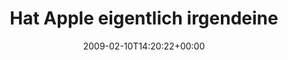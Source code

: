 ---
retweeted: false
source: <a href="http://twitter.com" rel="nofollow">Twitter Web Client</a>
entities:
  hashtags:
  - text: flamm
    indices:
    - '89'
    - '95'
  symbols: []
  user_mentions: []
  urls: []
display_text_range:
- '0'
- '95'
favorite_count: '0'
id_str: '1195512286'
truncated: false
retweet_count: '0'
id: '1195512286'
created_at: Tue Feb 10 14:20:22 +0000 2009
favorited: false
full_text: 'Hat Apple eigentlich irgendeinen vernünftigen Grund, weniger evil als
  Microsoft zu sein? #flamm'
lang: de
tags:
- flamm
- pesos:twitter
date: '2009-02-10T14:20:22+00:00'
src: https://twitter.com/bascht/status/1195512286
original_url: https://twitter.com/bascht/status/1195512286
type: twitter_tweet
text: 'Hat Apple eigentlich irgendeinen vernünftigen Grund, weniger evil als Microsoft
  zu sein? #flamm'
title: Hat Apple eigentlich irgendeine

---